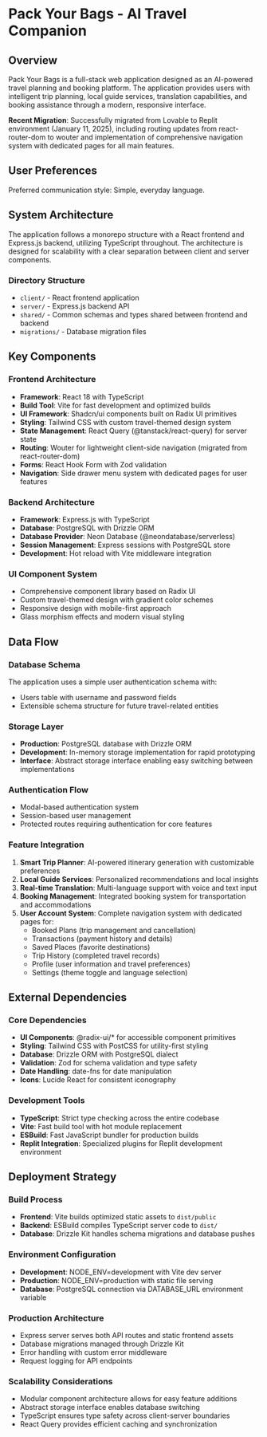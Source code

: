 # Pack Your Bags - AI Travel Companion

## Overview

Pack Your Bags is a full-stack web application designed as an AI-powered travel planning and booking platform. The application provides users with intelligent trip planning, local guide services, translation capabilities, and booking assistance through a modern, responsive interface.

**Recent Migration**: Successfully migrated from Lovable to Replit environment (January 11, 2025), including routing updates from react-router-dom to wouter and implementation of comprehensive navigation system with dedicated pages for all main features.

## User Preferences

Preferred communication style: Simple, everyday language.

## System Architecture

The application follows a monorepo structure with a React frontend and Express.js backend, utilizing TypeScript throughout. The architecture is designed for scalability with a clear separation between client and server components.

### Directory Structure
- `client/` - React frontend application
- `server/` - Express.js backend API
- `shared/` - Common schemas and types shared between frontend and backend
- `migrations/` - Database migration files

## Key Components

### Frontend Architecture
- **Framework**: React 18 with TypeScript
- **Build Tool**: Vite for fast development and optimized builds
- **UI Framework**: Shadcn/ui components built on Radix UI primitives
- **Styling**: Tailwind CSS with custom travel-themed design system
- **State Management**: React Query (@tanstack/react-query) for server state
- **Routing**: Wouter for lightweight client-side navigation (migrated from react-router-dom)
- **Forms**: React Hook Form with Zod validation
- **Navigation**: Side drawer menu system with dedicated pages for user features

### Backend Architecture
- **Framework**: Express.js with TypeScript
- **Database**: PostgreSQL with Drizzle ORM
- **Database Provider**: Neon Database (@neondatabase/serverless)
- **Session Management**: Express sessions with PostgreSQL store
- **Development**: Hot reload with Vite middleware integration

### UI Component System
- Comprehensive component library based on Radix UI
- Custom travel-themed design with gradient color schemes
- Responsive design with mobile-first approach
- Glass morphism effects and modern visual styling

## Data Flow

### Database Schema
The application uses a simple user authentication schema with:
- Users table with username and password fields
- Extensible schema structure for future travel-related entities

### Storage Layer
- **Production**: PostgreSQL database with Drizzle ORM
- **Development**: In-memory storage implementation for rapid prototyping
- **Interface**: Abstract storage interface enabling easy switching between implementations

### Authentication Flow
- Modal-based authentication system
- Session-based user management
- Protected routes requiring authentication for core features

### Feature Integration
1. **Smart Trip Planner**: AI-powered itinerary generation with customizable preferences
2. **Local Guide Services**: Personalized recommendations and local insights
3. **Real-time Translation**: Multi-language support with voice and text input
4. **Booking Management**: Integrated booking system for transportation and accommodations
5. **User Account System**: Complete navigation system with dedicated pages for:
   - Booked Plans (trip management and cancellation)
   - Transactions (payment history and details)
   - Saved Places (favorite destinations)
   - Trip History (completed travel records)
   - Profile (user information and travel preferences)
   - Settings (theme toggle and language selection)

## External Dependencies

### Core Dependencies
- **UI Components**: @radix-ui/* for accessible component primitives
- **Styling**: Tailwind CSS with PostCSS for utility-first styling
- **Database**: Drizzle ORM with PostgreSQL dialect
- **Validation**: Zod for schema validation and type safety
- **Date Handling**: date-fns for date manipulation
- **Icons**: Lucide React for consistent iconography

### Development Tools
- **TypeScript**: Strict type checking across the entire codebase
- **Vite**: Fast build tool with hot module replacement
- **ESBuild**: Fast JavaScript bundler for production builds
- **Replit Integration**: Specialized plugins for Replit development environment

## Deployment Strategy

### Build Process
- **Frontend**: Vite builds optimized static assets to `dist/public`
- **Backend**: ESBuild compiles TypeScript server code to `dist/`
- **Database**: Drizzle Kit handles schema migrations and database pushes

### Environment Configuration
- **Development**: NODE_ENV=development with Vite dev server
- **Production**: NODE_ENV=production with static file serving
- **Database**: PostgreSQL connection via DATABASE_URL environment variable

### Production Architecture
- Express server serves both API routes and static frontend assets
- Database migrations managed through Drizzle Kit
- Error handling with custom error middleware
- Request logging for API endpoints

### Scalability Considerations
- Modular component architecture allows for easy feature additions
- Abstract storage interface enables database switching
- TypeScript ensures type safety across client-server boundaries
- React Query provides efficient caching and synchronization